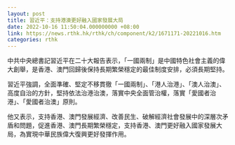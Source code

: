 ```yaml
---
layout: post
title: 習近平：支持港澳更好融入國家發展大局
date: 2022-10-16 11:50:04.000000000 +08:00
link: https://news.rthk.hk/rthk/ch/component/k2/1671171-20221016.htm
categories: rthk
---
```


中共中央總書記習近平在二十大報告表示，「一國兩制」是中國特色社會主義的偉大創舉，是香港、澳門回歸後保持長期繁榮穩定的最佳制度安排，必須長期堅持。

習近平強調，全面準確、堅定不移貫徹「一國兩制」、「港人治港」、「澳人治澳」、高度自治的方針，堅持依法治港治澳，落實中央全面管治權，落實「愛國者治港」、「愛國者治澳」原則。

他又表示，支持香港、澳門發展經濟、改善民生、破解經濟社會發展中的深層次矛盾和問題，促進香港、澳門長期繁榮穩定，支持香港、澳門更好融入國家發展大局，為實現中華民族偉大復興更好發揮作用。
